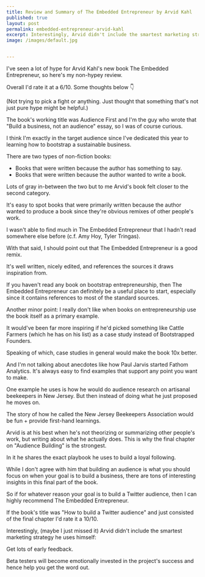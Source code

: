 ```yaml
---
title: Review and Summary of The Embedded Entrepreneur by Arvid Kahl
published: true
layout: post
permalink: embedded-entrepreneur-arvid-kahl
excerpt: Interestingly, Arvid didn't include the smartest marketing strategy he uses himself:
image: /images/default.jpg


---
```



I've seen a lot of hype for Arvid Kahl's new book The Embedded Entrepreneur, so here's my non-hypey review.

Overall I'd rate it at a 6/10. Some thoughts below 👇

(Not trying to pick a fight or anything. Just thought that something that's not just pure hype might be helpful.)

The book's working title was Audience First and I'm the guy who wrote that "Build a business, not an audience" essay, so I was of course curious.

I think I'm exactly in the target audience since I've dedicated this year to learning how to bootstrap a sustainable business.

There are two types of non-fiction books:

- Books that were written because the author has something to say. 
- Books that were written because the author wanted to write a book.

Lots of gray in-between the two but to me Arvid's book felt closer to the second category.

It's easy to spot books that were primarily written because the author wanted to produce a book since they're obvious remixes of other people's work. 

I wasn't able to find much in The Embedded Entrepreneur that I hadn't read somewhere else before (c.f. Amy Hoy, Tyler Tringas).

With that said, I should point out that The Embedded Entrepreneur is a good remix.

It's well written, nicely edited, and references the sources it draws inspiration from.

If you haven't read any book on bootstrap entrepreneurship, then The Embedded Entrepreneur can definitely be a useful place to start, especially since it contains references to most of the standard sources.

Another minor point: I really don't like when books on entrepreneurship use the book itself as a primary example. 

It would've been far more inspiring if he'd picked something like Cattle Farmers (which he has on his list) as a case study instead of Bootstrapped Founders.

Speaking of which, case studies in general would make the book 10x better.

And I'm not talking about anecdotes like how Paul Jarvis started Fathom Analytics. It's always easy to find examples that support any point you want to make.

One example he uses is how he would do audience research on artisanal beekeepers in New Jersey. But then instead of doing what he just proposed he moves on.

The story of how he called the New Jersey Beekeepers Association would be fun + provide first-hand learnings.

Arvid is at his best when he's not theorizing or summarizing other people's work, but writing about what he actually does. This is why the final chapter on "Audience Building" is the strongest.

In it he shares the exact playbook he uses to build a loyal following.

While I don't agree with him that building an audience is what you should focus on when your goal is to build a business, there are tons of interesting insights in this final part of the book.

So if for whatever reason your goal is to build a Twitter audience, then I can highly recommend The Embedded Entrepreneur.

If the book's title was "How to build a Twitter audience" and just consisted of the final chapter I'd rate it a 10/10.

Interestingly, (maybe I just missed it) Arvid didn't include the smartest marketing strategy he uses himself:

Get lots of early feedback. 

Beta testers will become emotionally invested in the project's success and hence help you get the word out.
